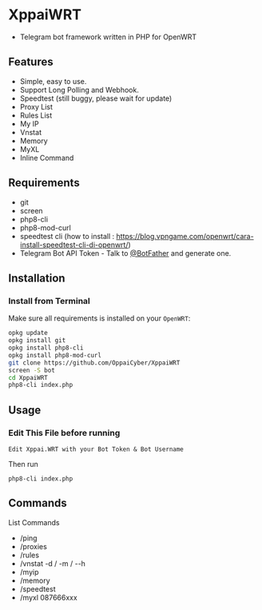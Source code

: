 # XppaiWRT
- Telegram bot framework written in PHP for OpenWRT

## Features

* Simple, easy to use.
* Support Long Polling and Webhook.
* Speedtest (still buggy, please wait for update)
* Proxy List
* Rules List
* My IP
* Vnstat
* Memory
* MyXL
* Inline Command

## Requirements
- git
- screen
- php8-cli
- php8-mod-curl
- speedtest cli (how to install : https://blog.vpngame.com/openwrt/cara-install-speedtest-cli-di-openwrt/)
- Telegram Bot API Token - Talk to [@BotFather](https://telegram.me/@BotFather) and generate one.

## Installation
### Install from Terminal

Make sure all requirements is installed on your `OpenWRT`:

```bash
opkg update
opkg install git
opkg install php8-cli
opkg install php8-mod-curl
git clone https://github.com/OppaiCyber/XppaiWRT
screen -S bot
cd XppaiWRT
php8-cli index.php
```


## Usage


### Edit This File before running
```
Edit Xppai.WRT with your Bot Token & Bot Username
```
Then run
```shell
php8-cli index.php
```


## Commands

List Commands
* /ping
* /proxies
* /rules
* /vnstat -d / -m / --h
* /myip
* /memory
* /speedtest
* /myxl 087666xxx
